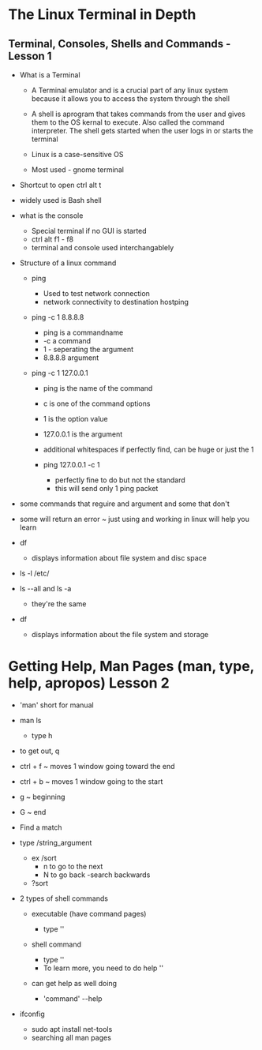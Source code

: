 # The Linux Terminal in Depth

## Terminal, Consoles, Shells and Commands - Lesson 1

- What is a Terminal
    - A Terminal emulator and is a crucial part of any linux system because it allows you to access the system through the shell
    - A shell is aprogram that takes commands from the user and gives them to the OS kernal to execute. Also called the command interpreter. The shell gets started when the user logs in or starts the terminal
    - Linux is a case-sensitive OS

    - Most used - gnome terminal

- Shortcut to open ctrl alt t
- widely used is Bash shell

- what is the console
    - Special terminal if no GUI is started
    - ctrl alt f1 - f8
    - terminal and console used interchangablely 

- Structure of a linux command
    - ping 
        - Used to test network connection
        - network connectivity to destination hostping

    - ping -c 1 8.8.8.8
        - ping is a commandname
        - -c a command
        - 1 - seperating the argument
        - 8.8.8.8 argument

    - ping -c 1 127.0.0.1
        - ping is the name of the command
        - c is one of the command options
        - 1 is the option value
        - 127.0.0.1 is the argument
        - additional whitespaces if perfectly find, can be huge or just the 1

        - ping 127.0.0.1 -c 1 
            - perfectly fine to do but not the standard
            - this will send only 1 ping packet


- some commands that reguire and argument and some that don't
- some will return an error ~ just using and working in linux will help you learn

- df
    - displays information about file system and disc space

- ls -l /etc/

- ls --all and ls -a
    - they're the same
- df
    - displays information about the file system and storage

# Getting Help, Man Pages (man, type, help, apropos) Lesson 2
- 'man' short for manual

- man ls
    - type h
- to get out, q

- ctrl + f ~ moves 1 window going toward the end
- ctrl + b ~ moves 1 window going to the start

- g ~ beginning
- G ~ end

- Find a match
- type /string_argument
    - ex /sort
        - n to go to the next
        - N to go back
    -search backwards
    - ?sort

- 2 types of shell commands
    - executable (have command pages)
        - type ''
    - shell command 
        - type ''
        - To learn more, you need to do help ''

    - can get help as well doing
        - 'command' --help

- ifconfig
    - sudo apt install net-tools
    - searching all man pages
